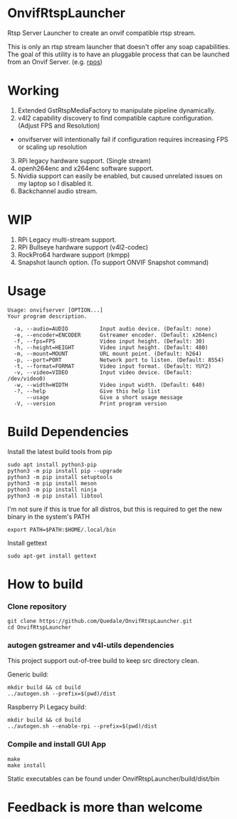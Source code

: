 # OnvifRtspLauncher
Rtsp Server Launcher to create an onvif compatible rtsp stream.

This is only an rtsp stream launcher that doesn't offer any soap capabilities.  
The goal of this utility is to have an pluggable process that can be launched from an Onvif Server. (e.g. [rpos](https://github.com/Quedale/rpos))

# Working
1. Extended GstRtspMediaFactory to manipulate pipeline dynamically.
2. v4l2 capability discovery to find compatible capture configuration.  (Adjust FPS and Resolution)
 - onvifserver will intentionally fail if configuration requires increasing FPS or scaling up resolution
3. RPi legacy hardware support. (Single stream)
4. openh264enc and x264enc software support.
5. Nvidia support can easily be enabled, but caused unrelated issues on my laptop so I disabled it.
6. Backchannel audio stream.

# WIP
1. RPi Legacy multi-stream support.
2. RPi Bullseye hardware support (v4l2-codec)
3. RockPro64 hardware support (rkmpp)
4. Snapshot launch option. (To support ONVIF Snapshot command)

# Usage
```
Usage: onvifserver [OPTION...]
Your program description.

  -a, --audio=AUDIO          Input audio device. (Default: none)
  -e, --encoder=ENCODER      Gstreamer encoder. (Default: x264enc)
  -f, --fps=FPS              Video input height. (Default: 30)
  -h, --height=HEIGHT        Video input height. (Default: 480)
  -m, --mount=MOUNT          URL mount point. (Default: h264)
  -p, --port=PORT            Network port to listen. (Default: 8554)
  -t, --format=FORMAT        Video input format. (Default: YUY2)
  -v, --video=VIDEO          Input video device. (Default: /dev/video0)
  -w, --width=WIDTH          Video input width. (Default: 640)
  -?, --help                 Give this help list
      --usage                Give a short usage message
  -V, --version              Print program version
```

# Build Dependencies
Install the latest build tools from pip
```
sudo apt install python3-pip
python3 -m pip install pip --upgrade
python3 -m pip install setuptools
python3 -m pip install meson
python3 -m pip install ninja
python3 -m pip install libtool
```
I'm not sure if this is true for all distros, but this is required to get the new binary in the system's PATH
```
export PATH=$PATH:$HOME/.local/bin
```

Install gettext
```
sudo apt-get install gettext
```

# How to build
### Clone repository
```
git clone https://github.com/Quedale/OnvifRtspLauncher.git
cd OnvifRtspLauncher
```
### autogen gstreamer and v4l-utils dependencies
This project support out-of-tree build to keep src directory clean.

Generic build:
```
mkdir build && cd build
../autogen.sh --prefix=$(pwd)/dist
```

Raspberry Pi Legacy build:
```
mkdir build && cd build
../autogen.sh --enable-rpi --prefix=$(pwd)/dist
```
### Compile and install GUI App
```
make
make install
```

Static executables can be found under OnvifRtspLauncher/build/dist/bin

# 
# Feedback is more than welcome
